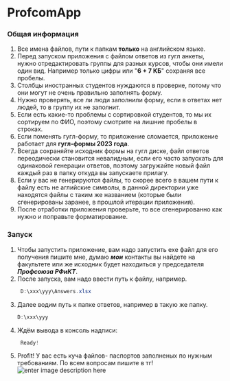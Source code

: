 # ProfcomApp
### Общая информация
1. Все имена файлов, пути к папкам **только** на английском языке.
2. Перед запуском приложения с файлом ответов из гугл анкеты, нужно отредактировать группы для разных курсов, чтобы они имели один вид. Например только цифры или "**6 + 7 КБ**" сохраняя все пробелы.
3. Столбцы иностранных студентов нуждаются в проверке, потому что они могут не очень правильно заполнять форму.
4. Нужно проверять, все ли люди заполнили форму, если в ответах нет людей, то в группу их не заполнит.
5. Если есть какие-то проблемы с сортировкой студентов, то мы их сортируем по ФИО, поэтому смотрите на лишние пробелы в строках.
6. Если поменять гугл-форму, то приложение сломается, приложение работает для **гугл-формы 2023 года**.
7. Всегда сохраняйте исходник формы на гугл диске, файл ответов переодически становится невалидным, если его часто запускать для одинаковой генерации ответов, поэтому загружайте новый файл каждый раз в папку откуда вы запускаете прилагу.
8. Если у вас не генерируются файлы, то скорее всего в вашем пути к файлу есть не аглийские символы, в данной директории уже находятся файлы с таким же названием (которые были сгенерированы заранее, в прошлой итерации приложения).
9. После отработки приложения проверьте, то все сгенерированно как нужно и поправьте форматирование.


### Запуск
1. Чтобы запустить приложение, вам надо запустить exe файл для его получения пишите мне, думаю ***мои*** контакты вы найдете на факультете или же исходник будет находиться у председателя ***Профсоюза РФиКТ***.
2. После запуска, вам надо ввести путь к файлу, например.
   ``` csharp
    D:\xxx\yyy\Answers.xlsx
   ```
3. Далее водим путь к папке ответов, например в такую же папку.
   ``` csharp
   D:\xxx\yyy
	  ```
4. Ждём вывода в консоль надписи:
	  ``` csharp
	   Ready!
   ```
5. Profit! У вас есть куча файлов- паспортов заполненых по нужным требованиям.
По всем вопросам пишите в тг!
![enter image description here](https://i.sunhome.ru/journal/112/nadomnaya-rabota-v2.orig.jpg)
